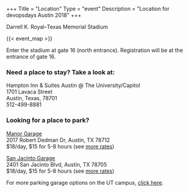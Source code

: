 +++
Title = "Location"
Type = "event"
Description = "Location for devopsdays Austin 2018"
+++

Darrell K. Royal–Texas Memorial Stadium

<!-- Uncomment this only if you have set the coordinates for your location in the config yaml. Get Latitude and Longitude of a Point: http://itouchmap.com/latlong.html -->
{{< event_map >}}

Enter the stadium at gate 16 (north entrance). Registration will be at the entrance of gate 16.

### Need a place to stay? Take a look at:

Hampton Inn & Suites Austin @ The University/Capitol  
1701 Lavaca Street  
Austin, Texas, 78701  
512-499-8881

### Looking for a place to park?

[Manor Garage](https://parking.utexas.edu/parking/garages/mag.php)  
2017 Robert Dedman Dr, Austin, TX 78712  
$18/day, $15 for 5-8 hours (see [more rates](https://parking.utexas.edu/parking/garages/daily-rates.html))

[San Jacinto Garage](https://parking.utexas.edu/parking/garages/sjg.php)  
2401 San Jacinto Blvd, Austin, TX 78705  
$18/day, $15 for 5-8 hours (see [more rates](https://parking.utexas.edu/parking/garages/daily-rates.html))

For more parking garage options on the UT campus, [click here](https://parking.utexas.edu/parking/garages/).